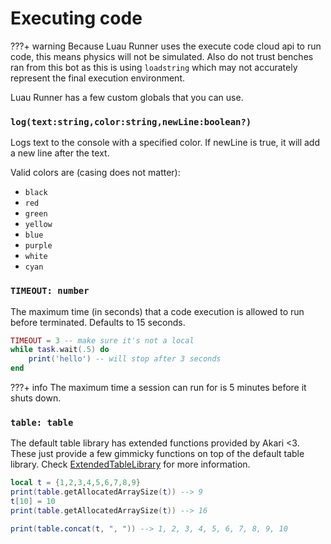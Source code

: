# Executing code

???+ warning
    Because Luau Runner uses the execute code cloud api to run code, this means physics will not be simulated. Also do not trust benches ran from this bot as this is using `loadstring` which may not accurately represent the final execution environment.

Luau Runner has a few custom globals that you can use.

### `log(text:string,color:string,newLine:boolean?)`
Logs text to the console with a specified color. If newLine is true, it will add a new line after the text.

Valid colors are (casing does not matter):

- `black`
- `red`
- `green`
- `yellow`
- `blue`
- `purple`
- `white`
- `cyan`

### `TIMEOUT: number`
The maximum time (in seconds) that a code execution is allowed to run before terminated. Defaults to 15 seconds. 

```lua
TIMEOUT = 3 -- make sure it's not a local
while task.wait(.5) do
    print('hello') -- will stop after 3 seconds
end 
```

???+ info
    The maximum time a session can run for is 5 minutes before it shuts down.

### `table: table`

The default table library has extended functions provided by Akari <3. 
These just provide a few gimmicky functions on top of the default table library.
Check [ExtendedTableLibrary](./ExtendedTableLibrary.md) for more information.

```lua
local t = {1,2,3,4,5,6,7,8,9}
print(table.getAllocatedArraySize(t)) --> 9
t[10] = 10
print(table.getAllocatedArraySize(t)) --> 16

print(table.concat(t, ", ")) --> 1, 2, 3, 4, 5, 6, 7, 8, 9, 10 
```